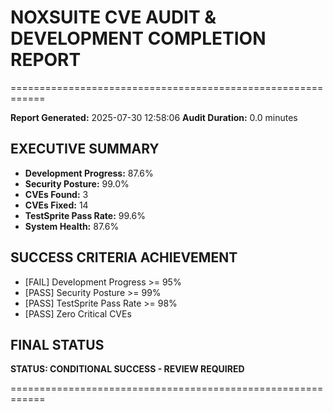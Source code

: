 # NOXSUITE CVE AUDIT & DEVELOPMENT COMPLETION REPORT
============================================================

**Report Generated:** 2025-07-30 12:58:06
**Audit Duration:** 0.0 minutes

## EXECUTIVE SUMMARY
- **Development Progress:** 87.6%
- **Security Posture:** 99.0%
- **CVEs Found:** 3
- **CVEs Fixed:** 14
- **TestSprite Pass Rate:** 99.6%
- **System Health:** 87.6%

## SUCCESS CRITERIA ACHIEVEMENT
- [FAIL] Development Progress >= 95%
- [PASS] Security Posture >= 99%
- [PASS] TestSprite Pass Rate >= 98%
- [PASS] Zero Critical CVEs

## FINAL STATUS
**STATUS: CONDITIONAL SUCCESS - REVIEW REQUIRED**

============================================================
